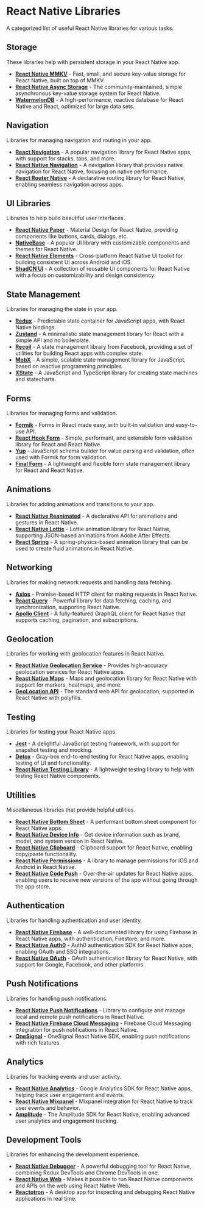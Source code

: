 # React Native Libraries

A categorized list of useful React Native libraries for various tasks.

## Storage

These libraries help with persistent storage in your React Native app.

- **[React Native MMKV](https://github.com/mrousavy/react-native-mmkv)** - Fast, small, and secure key-value storage for React Native, built on top of MMKV.
- **[React Native Async Storage](https://github.com/react-native-async-storage/async-storage)** - The community-maintained, simple asynchronous key-value storage system for React Native.
- **[WatermelonDB](https://github.com/Nozbe/WatermelonDB)** - A high-performance, reactive database for React Native and React, optimized for large data sets.

## Navigation

Libraries for managing navigation and routing in your app.

- **[React Navigation](https://github.com/react-navigation/react-navigation)** - A popular navigation library for React Native apps, with support for stacks, tabs, and more.
- **[React Native Navigation](https://github.com/wix/react-native-navigation)** - A navigation library that provides native navigation for React Native, focusing on native performance.
- **[React Router Native](https://github.com/ReactTraining/react-router)** - A declarative routing library for React Native, enabling seamless navigation across apps.

## UI Libraries

Libraries to help build beautiful user interfaces.

- **[React Native Paper](https://github.com/callstack/react-native-paper)** - Material Design for React Native, providing components like buttons, cards, dialogs, etc.
- **[NativeBase](https://github.com/GeekyAnts/NativeBase)** - A popular UI library with customizable components and themes for React Native.
- **[React Native Elements](https://github.com/react-native-elements/react-native-elements)** - Cross-platform React Native UI toolkit for building consistent UI across Android and iOS.
- **[ShadCN UI](https://github.com/shadcn/ui)** - A collection of reusable UI components for React Native with a focus on customizability and design consistency.

## State Management

Libraries for managing the state in your app.

- **[Redux](https://github.com/reduxjs/redux)** - Predictable state container for JavaScript apps, with React Native bindings.
- **[Zustand](https://github.com/pmndrs/zustand)** - A minimalistic state management library for React with a simple API and no boilerplate.
- **[Recoil](https://github.com/facebookexperimental/Recoil)** - A state management library from Facebook, providing a set of utilities for building React apps with complex state.
- **[MobX](https://github.com/mobxjs/mobx)** - A simple, scalable state management library for JavaScript, based on reactive programming principles.
- **[XState](https://github.com/statelyai/xstate)** - A JavaScript and TypeScript library for creating state machines and statecharts.

## Forms

Libraries for managing forms and validation.

- **[Formik](https://github.com/jaredpalmer/formik)** - Forms in React made easy, with built-in validation and easy-to-use API.
- **[React Hook Form](https://github.com/react-hook-form/react-hook-form)** - Simple, performant, and extensible form validation library for React and React Native.
- **[Yup](https://github.com/jquense/yup)** - JavaScript schema builder for value parsing and validation, often used with Formik for form validation.
- **[Final Form](https://github.com/final-form/final-form)** - A lightweight and flexible form state management library for React and React Native.

## Animations

Libraries for adding animations and transitions to your app.

- **[React Native Reanimated](https://github.com/software-mansion/react-native-reanimated)** - A declarative API for animations and gestures in React Native.
- **[React Native Lottie](https://github.com/react-native-community/lottie-react-native)** - Lottie animation library for React Native, supporting JSON-based animations from Adobe After Effects.
- **[React Spring](https://github.com/pmndrs/react-spring)** - A spring-physics-based animation library that can be used to create fluid animations in React Native.

## Networking

Libraries for making network requests and handling data fetching.

- **[Axios](https://github.com/axios/axios)** - Promise-based HTTP client for making requests in React Native.
- **[React Query](https://github.com/TanStack/query)** - Powerful library for data fetching, caching, and synchronization, supporting React Native.
- **[Apollo Client](https://github.com/apollographql/apollo-client)** - A fully-featured GraphQL client for React Native that supports caching, pagination, and subscriptions.

## Geolocation

Libraries for working with geolocation features in React Native.

- **[React Native Geolocation Service](https://github.com/Agontuk/react-native-geolocation-service)** - Provides high-accuracy geolocation services for React Native apps.
- **[React Native Maps](https://github.com/react-native-maps/react-native-maps)** - Maps and geolocation library for React Native with support for markers, heatmaps, and more.
- **[GeoLocation API](https://developer.mozilla.org/en-US/docs/Web/API/Geolocation_API)** - The standard web API for geolocation, supported in React Native with polyfills.

## Testing

Libraries for testing your React Native apps.

- **[Jest](https://github.com/facebook/jest)** - A delightful JavaScript testing framework, with support for snapshot testing and mocking.
- **[Detox](https://github.com/wix/Detox)** - Gray-box end-to-end testing for React Native apps, enabling testing of UI and functionality.
- **[React Native Testing Library](https://github.com/testing-library/react-native-testing-library)** - A lightweight testing library to help with testing React Native components.

## Utilities

Miscellaneous libraries that provide helpful utilities.

- **[React Native Bottom Sheet](https://github.com/gorhom/react-native-bottom-sheet)** - A performant bottom sheet component for React Native apps.
- **[React Native Device Info](https://github.com/react-native-device-info/react-native-device-info)** - Get device information such as brand, model, and system version in React Native.
- **[React Native Clipboard](https://github.com/react-native-clipboard/clipboard)** - Clipboard support for React Native, enabling copy/paste functionality.
- **[React Native Permissions](https://github.com/zo0r/react-native-permissions)** - A library to manage permissions for iOS and Android in React Native.
- **[React Native Code Push](https://github.com/microsoft/react-native-code-push)** - Over-the-air updates for React Native apps, enabling users to receive new versions of the app without going through the app store.

## Authentication

Libraries for handling authentication and user identity.

- **[React Native Firebase](https://github.com/invertase/react-native-firebase)** - A well-documented library for using Firebase in React Native apps, with authentication, Firestore, and more.
- **[React Native Auth0](https://github.com/auth0/react-native-auth0)** - Auth0 authentication SDK for React Native apps, enabling OAuth and SSO integrations.
- **[React Native OAuth](https://github.com/aufarola/react-native-oauth)** - OAuth authentication library for React Native, with support for Google, Facebook, and other platforms.

## Push Notifications

Libraries for handling push notifications.

- **[React Native Push Notifications](https://github.com/zo0r/react-native-push-notification)** - Library to configure and manage local and remote push notifications in React Native.
- **[React Native Firebase Cloud Messaging](https://github.com/invertase/react-native-firebase)** - Firebase Cloud Messaging integration for push notifications in React Native.
- **[OneSignal](https://github.com/OneSignal/react-native-onesignal)** - OneSignal React Native SDK, enabling push notifications with rich features.

## Analytics

Libraries for tracking events and user activity.

- **[React Native Analytics](https://github.com/idehub/react-native-google-analytics-bridge)** - Google Analytics SDK for React Native apps, helping track user engagement and events.
- **[React Native Mixpanel](https://github.com/mixpanel/mixpanel-react-native)** - Mixpanel integration for React Native to track user events and behavior.
- **[Amplitude](https://github.com/amplitude/Amplitude-React-Native)** - The Amplitude SDK for React Native, enabling advanced user analytics and engagement tracking.

## Development Tools

Libraries for enhancing the development experience.

- **[React Native Debugger](https://github.com/jhen0409/react-native-debugger)** - A powerful debugging tool for React Native, combining Redux DevTools and Chrome DevTools in one.
- **[React Native Web](https://github.com/necolas/react-native-web)** - Makes it possible to run React Native components and APIs on the web using React Native Web.
- **[Reactotron](https://github.com/infinitered/reactotron)** - A desktop app for inspecting and debugging React Native applications in real time.
